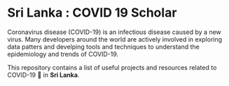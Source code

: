 # Sri Lanka : COVID 19 Scholar

Coronavirus disease (COVID-19) is an infectious disease caused by a new virus. Many developers around the world are actively involved in exploring data patters and develping tools and techniques to understand the epidemiology and trends of COVID-19. 

This repository contains a list of useful projects and resources related to COVID-19 🦠 in **Sri Lanka**.
